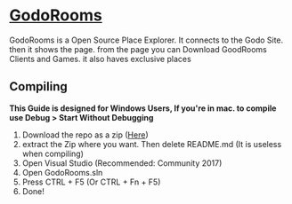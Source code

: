 # <a href="https://bluegr.cf/godo">GodoRooms</a>
GodoRooms is a Open Source Place Explorer. It connects to the Godo Site. then it shows the page. from the page you can Download GoodRooms Clients and Games. it also haves exclusive places
## Compiling
**This Guide is designed for Windows Users, If you're in mac. to compile use Debug > Start Without Debugging**
1. Download the repo as a zip (<a href="https://github.com/PressTpro/GodoRooms/archive/refs/heads/master.zip">Here</a>)
2. extract the Zip where you want. Then delete README.md (It is useless when compiling)
3. Open Visual Studio (Recommended: Community 2017)
4. Open GodoRooms.sln
5. Press CTRL + F5 (Or CTRL + Fn + F5)
6. Done!
